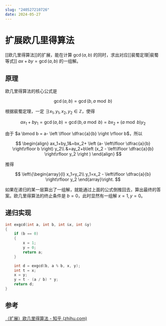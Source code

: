 ```yaml
---
slug: "240527210726"
date: 2024-05-27
---
```


# 扩展欧几里得算法

[[欧几里得算法]]的扩展，能在计算 $\gcd(a,b)$ 的同时，求出对应[[裴蜀定理|裴蜀等式]] $ax+by=\gcd(a,b)$ 的一组解。

## 原理

欧几里得算法的核心公式是

$$
\gcd(a,b)=\gcd(b, a \bmod b)
$$

根据裴蜀定理，一定 $\exists x_1,y_1,x_2,y_2 \in \mathbb{Z}$，使得

$$
ax_1+by_1=\gcd(a,b)=\gcd(b, a \bmod b)=bx_2+(a \bmod b)y_2
$$

由于 $a \bmod b = a- \left \lfloor \dfrac{a}{b} \right \rfloor b$，所以

$$
\begin{align}
ax_1+by_1&=bx_2+ \left (a- \left\lfloor \dfrac{a}{b} \right\rfloor b \right) y_2\\
&=ay_2+b\left (x_2 - \left\lfloor \dfrac{a}{b} \right\rfloor y_2 \right )
\end{align}
$$

推得

$$
\left\{\begin{array}{l}
x_1=y_2\\
y_1=x_2 - \left\lfloor \dfrac{a}{b} \right\rfloor y_2
\end{array}\right.
$$

如果在递归的某一层算出了一组解，就能通过上面的公式倒推回去，算出最终的答案。欧几里得算法的终止条件是 $b=0$，此时显然有一组解 $x=1,y=0$。

## 递归实现

``` c
int exgcd(int a, int b, int &x, int &y)
{
    if (b == 0)
    {
        x = 1;
        y = 0;
        return a;
    }

    int d = exgcd(b, a % b, x, y);
    int t = x;
    x = y;
    y = t - (a / b) * y;
    return d;
}
```


## 参考

[（扩展）欧几里得算法 - 知乎 (zhihu.com)](https://zhuanlan.zhihu.com/p/587423664)